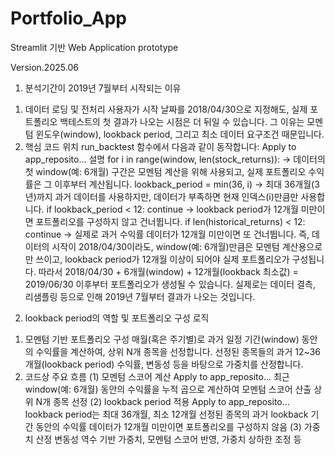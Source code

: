 # Portfolio_App

Streamlit 기반 Web Application prototype

Version.2025.06


1. 분석기간이 2019년 7월부터 시작되는 이유
1) 데이터 로딩 및 전처리
사용자가 시작 날짜를 2018/04/30으로 지정해도, 실제 포트폴리오 백테스트의 첫 결과가 나오는 시점은 더 뒤일 수 있습니다.
그 이유는 모멘텀 윈도우(window), lookback period, 그리고 최소 데이터 요구조건 때문입니다.
2) 핵심 코드 위치
run_backtest 함수에서 다음과 같이 동작합니다:
Apply to app_reposito...
설명
for i in range(window, len(stock_returns)):
→ 데이터의 첫 window(예: 6개월) 구간은 모멘텀 계산을 위해 사용되고, 실제 포트폴리오 수익률은 그 이후부터 계산됩니다.
lookback_period = min(36, i)
→ 최대 36개월(3년)까지 과거 데이터를 사용하지만, 데이터가 부족하면 현재 인덱스(i)만큼만 사용합니다.
if lookback_period < 12: continue
→ lookback period가 12개월 미만이면 포트폴리오를 구성하지 않고 건너뜁니다.
if len(historical_returns) < 12: continue
→ 실제로 과거 수익률 데이터가 12개월 미만이면 또 건너뜁니다.
즉,
데이터의 시작이 2018/04/30이라도,
window(예: 6개월)만큼은 모멘텀 계산용으로만 쓰이고,
lookback period가 12개월 이상이 되어야 실제 포트폴리오가 구성됩니다.
따라서 2018/04/30 + 6개월(window) + 12개월(lookback 최소값) = 2019/06/30 이후부터 포트폴리오가 생성될 수 있습니다.
실제로는 데이터 결측, 리샘플링 등으로 인해 2019년 7월부터 결과가 나오는 것입니다.
2. lookback period의 역할 및 포트폴리오 구성 로직
1) 모멘텀 기반 포트폴리오 구성
매월(혹은 주기별)로 과거 일정 기간(window) 동안의 수익률을 계산하여, 상위 N개 종목을 선정합니다.
선정된 종목들의 과거 12~36개월(lookback period) 수익률, 변동성 등을 바탕으로 가중치를 산정합니다.
2) 코드상 주요 흐름
(1) 모멘텀 스코어 계산
Apply to app_reposito...
최근 window(예: 6개월) 동안의 수익률을 누적 곱으로 계산하여 모멘텀 스코어 산출
상위 N개 종목 선정
(2) lookback period 적용
Apply to app_reposito...
lookback period는 최대 36개월, 최소 12개월
선정된 종목의 과거 lookback 기간 동안의 수익률 데이터가 12개월 미만이면 포트폴리오를 구성하지 않음
(3) 가중치 산정
변동성 역수 기반 가중치, 모멘텀 스코어 반영, 가중치 상하한 조정 등
